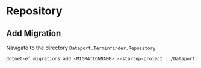 ﻿# Repository

## Add Migration

Navigate to the directory `Dataport.Terminfinder.Repository`

```bash
dotnet-ef migrations add <MIGRATIONNAME> --startup-project ../Dataport.Terminfinder.WebAPI
```